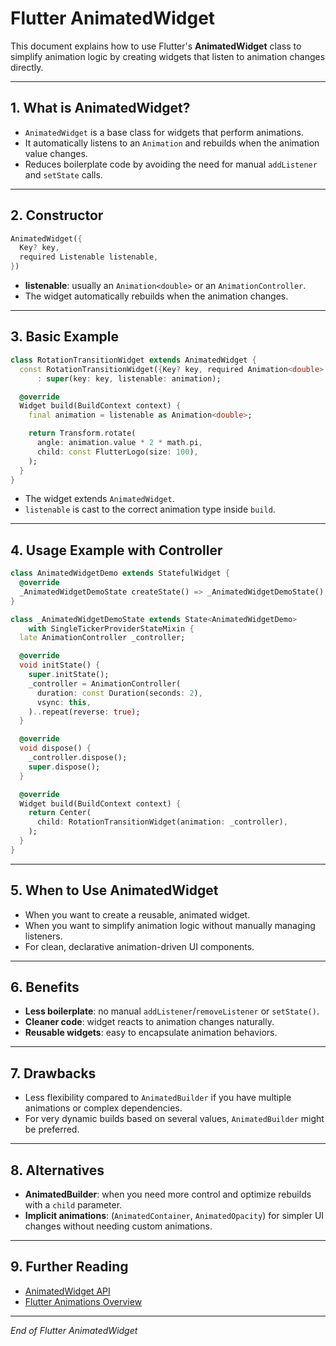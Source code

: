 # Flutter AnimatedWidget

This document explains how to use Flutter's **AnimatedWidget** class to simplify animation logic by creating widgets that listen to animation changes directly.

---

## 1. What is AnimatedWidget?

- `AnimatedWidget` is a base class for widgets that perform animations.
- It automatically listens to an `Animation` and rebuilds when the animation value changes.
- Reduces boilerplate code by avoiding the need for manual `addListener` and `setState` calls.

---

## 2. Constructor

```dart
AnimatedWidget({
  Key? key,
  required Listenable listenable,
})
```

- **listenable**: usually an `Animation<double>` or an `AnimationController`.
- The widget automatically rebuilds when the animation changes.

---

## 3. Basic Example

```dart
class RotationTransitionWidget extends AnimatedWidget {
  const RotationTransitionWidget({Key? key, required Animation<double> animation})
      : super(key: key, listenable: animation);

  @override
  Widget build(BuildContext context) {
    final animation = listenable as Animation<double>;

    return Transform.rotate(
      angle: animation.value * 2 * math.pi,
      child: const FlutterLogo(size: 100),
    );
  }
}
```

- The widget extends `AnimatedWidget`.
- `listenable` is cast to the correct animation type inside `build`.

---

## 4. Usage Example with Controller

```dart
class AnimatedWidgetDemo extends StatefulWidget {
  @override
  _AnimatedWidgetDemoState createState() => _AnimatedWidgetDemoState();
}

class _AnimatedWidgetDemoState extends State<AnimatedWidgetDemo>
    with SingleTickerProviderStateMixin {
  late AnimationController _controller;

  @override
  void initState() {
    super.initState();
    _controller = AnimationController(
      duration: const Duration(seconds: 2),
      vsync: this,
    )..repeat(reverse: true);
  }

  @override
  void dispose() {
    _controller.dispose();
    super.dispose();
  }

  @override
  Widget build(BuildContext context) {
    return Center(
      child: RotationTransitionWidget(animation: _controller),
    );
  }
}
```

---

## 5. When to Use AnimatedWidget

- When you want to create a reusable, animated widget.
- When you want to simplify animation logic without manually managing listeners.
- For clean, declarative animation-driven UI components.

---

## 6. Benefits

- **Less boilerplate**: no manual `addListener`/`removeListener` or `setState()`.
- **Cleaner code**: widget reacts to animation changes naturally.
- **Reusable widgets**: easy to encapsulate animation behaviors.

---

## 7. Drawbacks

- Less flexibility compared to `AnimatedBuilder` if you have multiple animations or complex dependencies.
- For very dynamic builds based on several values, `AnimatedBuilder` might be preferred.

---

## 8. Alternatives

- **AnimatedBuilder**: when you need more control and optimize rebuilds with a `child` parameter.
- **Implicit animations**: (`AnimatedContainer`, `AnimatedOpacity`) for simpler UI changes without needing custom animations.

---

## 9. Further Reading

- [AnimatedWidget API](https://api.flutter.dev/flutter/widgets/AnimatedWidget-class.html)
- [Flutter Animations Overview](https://docs.flutter.dev/development/ui/animations)

---

*End of Flutter AnimatedWidget*
